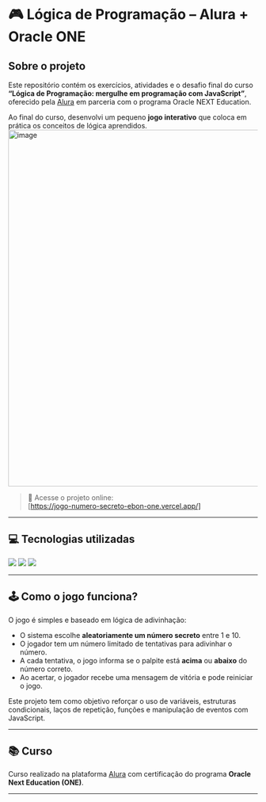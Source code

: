# 🎮 Lógica de Programação – Alura + Oracle ONE

## Sobre o projeto

Este repositório contém os exercícios, atividades e o desafio final do curso **“Lógica de Programação: mergulhe em programação com JavaScript”**, oferecido pela [Alura](https://www.alura.com.br/) em parceria com o programa Oracle NEXT Education.

Ao final do curso, desenvolvi um pequeno **jogo interativo** que coloca em prática os conceitos de lógica aprendidos.
<img width="1440" height="720" alt="image" src="https://github.com/user-attachments/assets/05a44a71-76d9-4b1e-8a8e-e0965e45da21" />


> 🔗 Acesse o projeto online:  
> [https://jogo-numero-secreto-ebon-one.vercel.app/]

---

## 💻 Tecnologias utilizadas

<div>
  <img src="https://img.shields.io/badge/HTML-239120?style=for-the-badge&logo=html5&logoColor=white">
  <img src="https://img.shields.io/badge/CSS-239120?&style=for-the-badge&logo=css3&logoColor=white">
  <img src="https://img.shields.io/badge/JavaScript-F7DF1E?style=for-the-badge&logo=javascript&logoColor=black">
</div>

---

## 🕹️ Como o jogo funciona?

O jogo é simples e baseado em lógica de adivinhação:

- O sistema escolhe **aleatoriamente um número secreto** entre 1 e 10.
- O jogador tem um número limitado de tentativas para adivinhar o número.
- A cada tentativa, o jogo informa se o palpite está **acima** ou **abaixo** do número correto.
- Ao acertar, o jogador recebe uma mensagem de vitória e pode reiniciar o jogo.

Este projeto tem como objetivo reforçar o uso de variáveis, estruturas condicionais, laços de repetição, funções e manipulação de eventos com JavaScript.

---

## 📚 Curso

Curso realizado na plataforma [Alura](https://www.alura.com.br/) com certificação do programa **Oracle Next Education (ONE)**.

---
